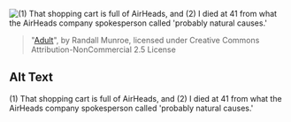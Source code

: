 ![(1) That shopping cart is full of AirHeads, and (2) I died at 41 from what the AirHeads company spokesperson called 'probably natural causes.'](https://imgs.xkcd.com/comics/adult.png)
> "[Adult](https://xkcd.com/1674/)", by Randall Munroe, licensed under Creative Commons Attribution-NonCommercial 2.5 License

## Alt Text
(1) That shopping cart is full of AirHeads, and (2) I died at 41 from what the AirHeads company spokesperson called 'probably natural causes.'
